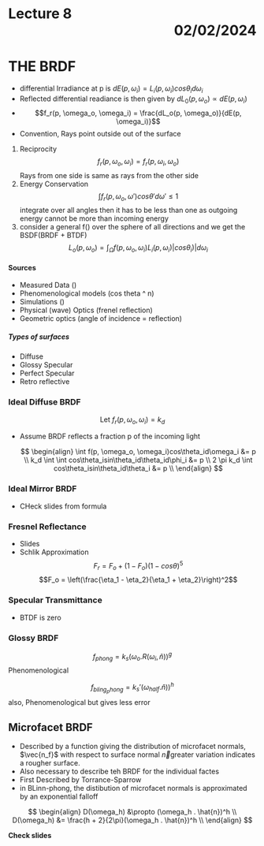 # Lecture 8 <div style="text-align:right"> 02/02/2024 </div>

# THE BRDF
- differential Irradiance at p is $dE(p, \omega_i) = L_i(p,\omega_i)cos\theta_id\omega_i$
- Reflected differential readiance is then given by $dL_0(p, \omega_o) \propto dE(p, \omega_i)$
- $$f_r(p, \omega_o, \omega_i) = \frac{dL_o(p, \omega_o)}{dE(p, \omega_i)}$$
- Convention, Rays point outside out of the surface

1. Reciprocity
    $$f_r(p, \omega_o, \omega_i) = f_r(p, \omega_i, \omega_o)$$
    Rays from one side is same as rays from the other side
2. Energy Conservation
    $$\int f_r(p, \omega_o, \omega')cos\theta'd\omega' \le 1$$
    integrate over all angles then it has to be less than one as outgoing energy cannot be more than incoming energy
3. consider a general f() over the sphere of all directions and we get the BSDF(BRDF + BTDF)
    $$L_o(p, \omega_o) = \int_\Omega f(p, \omega_o, \omega_i)L_i(p, \omega_i)|cos\theta_i)|d\omega_i$$

#### Sources
- Measured Data ()
- Phenomenological models (cos theta ^ n)
- Simulations ()
- Physical (wave) Optics (frenel reflection)
- Geometric optics (angle of incidence = reflection)

##### Types of surfaces
- Diffuse
- Glossy Specular
- Perfect Specular
- Retro reflective

### Ideal Diffuse BRDF
 $$\text{Let } f_r(p, \omega_o, \omega_i) = k_d$$
- Assume BRDF reflects a fraction p of the incoming light

    $$
    \begin{align}
        \int f(p, \omega_o, \omega_i)cos\theta_id\omega_i &= p \\ 
        k_d \int \int cos\theta_isin\theta_id\theta_id\phi_i &= p \\
        2 \pi k_d \int cos\theta_isin\theta_id\theta_i &= p \\
    \end{align}
    $$


### Ideal Mirror BRDF
- CHeck slides from formula

### Fresnel Reflectance
- Slides
- Schlik Approximation
    $$F_r = F_o + (1 - F_o)(1 - cos\theta)^5$$
    $$F_o = \left(\frac{\eta_1 - \eta_2}{\eta_1 + \eta_2}\right)^2$$

### Specular Transmittance
- BTDF is zero 

### Glossy BRDF
$$f_{phong} = k_s (\omega_o.R(\omega_i, \hat{n}))^g$$
Phenomenological

$$f_{bling_phong} = k_s' (\omega_{half} . \hat{n}))^h$$
also, Phenomenological but gives less error

## Microfacet BRDF
- Described by a function giving the distribution of microfacet normals, $\vec{n_f}$ with respect to surface normal $\vec{n}$greater variation indicates a rougher surface.
- Also necessary to describe teh BRDF for the individual factes
- First Described by Torrance-Sparrow
- in BLinn-phong, the distibution of microfacet normals is approximated by an exponential falloff

$$ 
\begin{align}
    D(\omega_h) &\propto (\omega_h . \hat{n})^h \\
    D(\omega_h) &= \frac{h + 2}{2\pi}(\omega_h . \hat{n})^h \\
\end{align}
$$

**Check slides** 
